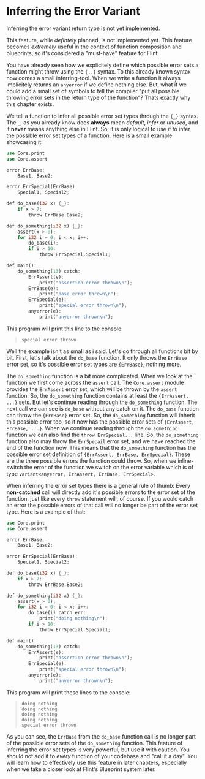 # Inferring the Error Variant

<div class="warning">

Inferring the error variant return type is not yet implemented.

This feature, while *defintely* planned, is not implemented yet. This feature becomes *extremely* useful in the context of function composition and blueprints, so it's considered a "must-have" feature for Flint.

</div>

You have already seen how we explicitely define which possible error sets a function might throw using the `{..}` syntax. To this already known syntax now comes a small inferring-tool. When we write a function it always implicitely returns an `anyerror` if we define nothing else. But, what if we could add a small set of symbols to tell the compiler "put all possible throwing error sets in the return type of the function"? Thats exactly why this chapter exists.

We tell a function to infer all possible error set types through the `{_}` syntax. The `_`, as you already know does **always** mean *default*, *infer* or *unused*, and it **never** means anything else in Flint. So, it is only logical to use it to infer the possible error set types of a function. Here is a small example showcasing it:

```rs
use Core.print
use Core.assert

error ErrBase:
	Base1, Base2;

error ErrSpecial(ErrBase):
	Special1, Special2;

def do_base(i32 x) {_}:
	if x > 7:
		throw ErrBase.Base2;

def do_something(i32 x) {_}:
	assert(x > 0);
	for i32 i = 0; i < x; i++:
		do_base(i);
		if i > 10:
			throw ErrSpecial.Special1;

def main():
	do_something(13) catch:
		ErrAssert(e):
			print("assertion error thrown\n");
		ErrBase(e):
			print("base error thrown\n");
		ErrSpecial(e):
			print("special error thrown\n");
		anyerror(e):
			print("anyerror thrown\n");
```

This program will print this line to the console:

> ```
> special error thrown
> ```

Well the example isn't as small as i said. Let's go through all functions bit by bit. First, let's talk about the `do_base` function. It only throws the `ErrBase` error set, so it's possible error set types are `{ErrBase}`, nothing more.

The `do_something` function is a bit more complicated. When we look at the function we first come across the `assert` call. The `Core.assert` module provides the `ErrAssert` error set, which will be thrown by the `assert` function. So, the `do_something` function contains at least the `{ErrAssert, ...}` sets. But let's continue reading through the `do_something` function. The next call we can see is `do_base` without any catch on it. The `do_base` function can throw the `{ErrBase}` error set. So, the `do_something` function will inherit this possible error too, so it now has the possible error sets of `{ErrAssert, ErrBase, ...}`.
When we continue reading through the `do_something` function we can also find the `throw ErrSpecial...` line. So, the `do_something` function also may throw the `ErrSpecail` error set, and we have reached the end of the function now. This means that the `do_something` function has the possible error set definition of `{ErrAssert, ErrBase, ErrSpecial}`. These are the three possible errors the function could throw. So, when we inline-switch the error of the function we switch on the error variable which is of type `variant<anyerror, ErrAssert, ErrBase, ErrSpecial>`.

When inferring the error set types there is a general rule of thumb: Every **non-catched** call will directly add it's possible errors to the error set of the function, just like every `throw` statement will, of course. If you would catch an error the possible errors of that call will no longer be part of the error set type. Here is a example of that:

```rs
use Core.print
use Core.assert

error ErrBase:
	Base1, Base2;

error ErrSpecial(ErrBase):
	Special1, Special2;

def do_base(i32 x) {_}:
	if x > 7:
		throw ErrBase.Base2;

def do_something(i32 x) {_}:
	assert(x > 0);
	for i32 i = 0; i < x; i++:
		do_base(i) catch err:
			print("doing nothing\n");
		if i > 10:
			throw ErrSpecial.Special1;

def main():
	do_something(13) catch:
		ErrAssert(e):
			print("assertion error thrown\n");
		ErrSpecial(e):
			print("special error thrown\n");
		anyerror(e):
			print("anyerror thrown\n");
```

This program will print these lines to the console:

> ```
> doing nothing
> doing nothing
> doing nothing
> doing nothing
> special error thrown
> ```

As you can see, the `ErrBase` from the `do_base` function call is no longer part of the possible error sets of the `do_something` function. This feature of inferring the error set types is very powerful, but use it with caution. You should not add it to *every* function of your codebase and "call it a day". You will learn how to effectively use this feature in later chapters, especially when we take a closer look at Flint's Blueprint system later.
